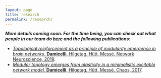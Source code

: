```yaml
---
layout: page
title: research
permalink: /research/
---
```


***More details coming soon. For the time being, you can check out what people in our team do [here](https://www.uke.de/english/departments-institutes/institutes/computational-neuroscience/research/index.html) and the following publications:***
  - [*Topological reinforcement as a principle of modularity emergence in brain networks*. **Damicelli**, Hilgetag, Hütt, Messé. Network Neuroscience, 2019](https://www.mitpressjournals.org/doi/full/10.1162/netn_a_00085).
  - [*Modular topology emerges from plasticity in a minimalistic excitable network model*. **Damicelli**, Hilgetag, Hütt, Messé. Chaos, 2017](https://aip.scitation.org/doi/pdf/10.1063/1.4979561).
  
